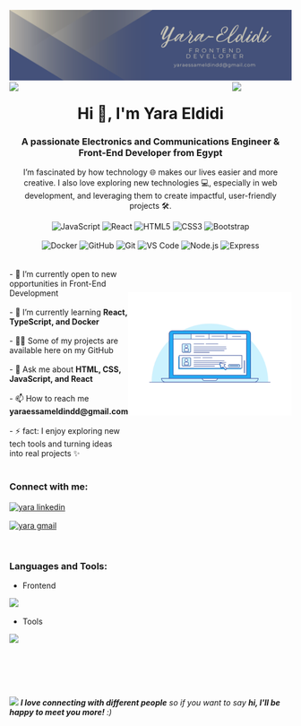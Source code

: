 ![logo](images/cover.png)
<img align="left" src="https://user-images.githubusercontent.com/65187002/144930161-2f783401-8d27-4fdf-a2f7-cc0ba32f1f1f.gif" width="21%" style="display:inline;"><img align="right" src="https://user-images.githubusercontent.com/65187002/144930161-2f783401-8d27-4fdf-a2f7-cc0ba32f1f1f.gif" width="21%" style="display:inline;">

<h1 align="center">Hi 👋, I'm Yara Eldidi</h1>
<h3 align="center">A passionate Electronics and Communications Engineer & Front-End Developer from Egypt</h3>
<p align="center">I’m fascinated by how technology 🌐 makes our lives easier and more creative.
I also love exploring new technologies 💻, especially in web development, and leveraging them to create impactful, user-friendly projects 🛠️.</p>

<div align="center">
  <!-- Frontend -->
  <img src="https://techstack-generator.vercel.app/js-icon.svg" alt="JavaScript" width="50" height="50" />
  <img src="https://techstack-generator.vercel.app/react-icon.svg" alt="React" width="50" height="50" />
    <img src="https://cdn.jsdelivr.net/gh/devicons/devicon/icons/html5/html5-original.svg" alt="HTML5" width="50" height="50" />
  <img src="https://cdn.jsdelivr.net/gh/devicons/devicon/icons/css3/css3-original.svg" alt="CSS3" width="50" height="50" />
  <img src="https://cdn.jsdelivr.net/gh/devicons/devicon/icons/bootstrap/bootstrap-original.svg" alt="Bootstrap" width="50" height="50" />
</div>

<br>

<div align="center">
  <!-- Tools & Backend -->
  <img src="https://techstack-generator.vercel.app/docker-icon.svg" alt="Docker" width="50" height="50" />
  <img src="https://techstack-generator.vercel.app/github-icon.svg" alt="GitHub" width="50" height="50" />
  <img src="https://cdn.jsdelivr.net/gh/devicons/devicon/icons/git/git-original.svg" alt="Git" width="50" height="50" />

  <!-- Extra icons from Devicon -->
  <img src="https://cdn.jsdelivr.net/gh/devicons/devicon/icons/vscode/vscode-original.svg" alt="VS Code" width="50" height="50" />
  <img src="https://cdn.jsdelivr.net/gh/devicons/devicon/icons/nodejs/nodejs-original.svg" alt="Node.js" width="50" height="50" />
  <img src="https://cdn.jsdelivr.net/gh/devicons/devicon/icons/express/express-original.svg" alt="Express" width="50" height="50" />
</div>

<div style="display: flex; align-items: center;">
  <!-- الجزء الخاص بالليست -->
  <div style="flex: 1;">
    <br><br>
    - 🔭 I’m currently open to new opportunities in Front-End Development
    <br><br>
    - 🌱 I’m currently learning <b>React, TypeScript, and Docker</b>
    <br><br>
    - 👩‍💻 Some of my projects are available here on my GitHub
    <br><br>
    - 💬 Ask me about <b>HTML, CSS, JavaScript, and React</b>
    <br><br>
    - 📫 How to reach me <b>yaraessameldindd@gmail.com</b>
    <br><br>
    - ⚡ fact: I enjoy exploring new tech tools and turning ideas into real projects ✨
  </div>

  <!-- الجزء الخاص بالصورة -->
  <div>
    <img src="images/0_sXYHTGwG8Qqof6ck.gif" alt="Coding" width="400">
  </div>
</div>

<br>
<h3 align="left">Connect with me:</h3>
<p align="left">
<a href="https://www.linkedin.com/in/yara-eldidi/" target="blank"><img align="center" src="https://raw.githubusercontent.com/rahuldkjain/github-profile-readme-generator/master/src/images/icons/Social/linked-in-alt.svg" alt="yara linkedin" height="30" width="40" /></a>
</p>
<p align="left">
  <a href="mailto:yaraessameldindd@gmail.com" target="blank">
    <img align="center" 
         src="https://cdn.jsdelivr.net/gh/simple-icons/simple-icons/icons/gmail.svg" 
         alt="yara gmail" height="30" width="40" />
  </a>
</p>

<br>

<!-- <img src="https://i.imgur.com/dBaSKWF.gif" height="20" width="100%"> -->

<h3 align="left">Languages and Tools:</h3>

- Frontend  
<p align="left">
  <a href="https://skillicons.dev">
    <img src="https://skillicons.dev/icons?i=html,css,js" />
  </a>
</p>

<!-- - Database  
<p align="left">
  <a href="https://skillicons.dev">
    <img src="https://skillicons.dev/icons?i=mysql" />
  </a>
</p> -->

- Tools  
<p align="left">
  <a href="https://skillicons.dev">
    <img src="https://skillicons.dev/icons?i=git,github,vscode,figma" />
  </a>
</p>

<br/>


<!-- <img src="https://i.imgur.com/dBaSKWF.gif" height="20" width="100%"> -->
<!-- <img src="https://i.imgur.com/dBaSKWF.gif" height="20" width="100%"> -->

<!-- <img src="https://i.imgur.com/dBaSKWF.gif" height="20" width="100%"> -->

<!-- <h3 align="left">Activity:</h3>

![Supuna97's Graph](https://github-readme-activity-graph.vercel.app/graph?username=supuna97&custom_title=Supun's%20GitHub%20Activity%20Graph&bg_color=0D1117&color=7F3FBF&line=7F3FBF&point=7F3FBF&area_color=FFFFFF&title_color=FFFFFF&area=true)
<br><br>

<img src="https://i.imgur.com/dBaSKWF.gif" height="20" width="100%"> -->

<br><br>

<!-- <img src="https://i.imgur.com/dBaSKWF.gif" height="20" width="100%"> -->

<img src="https://media.giphy.com/media/LnQjpWaON8nhr21vNW/giphy.gif" width="60"> <em><b>I love connecting with different people</b> so if you want to say <b>hi, I'll be happy to meet you more!</b> :)</em>

